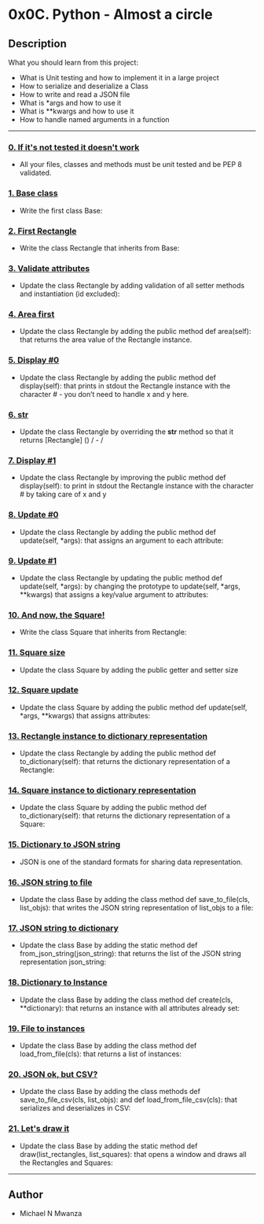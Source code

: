 # 0x0C. Python - Almost a circle

## Description
What you should learn from this project:

* What is Unit testing and how to implement it in a large project
* How to serialize and deserialize a Class
* How to write and read a JSON file
* What is *args and how to use it
* What is **kwargs and how to use it
* How to handle named arguments in a function

---

### [0. If it's not tested it doesn't work](./tests/)
* All your files, classes and methods must be unit tested and be PEP 8 validated. 


### [1. Base class](./models/base.py)
* Write the first class Base:


### [2. First Rectangle](./models/rectangle.py)
* Write the class Rectangle that inherits from Base:


### [3. Validate attributes](./models/rectangle.py)
* Update the class Rectangle by adding validation of all setter methods and instantiation (id excluded):


### [4. Area first](./models/rectangle.py)
* Update the class Rectangle by adding the public method def area(self): that returns the area value of the Rectangle instance.


### [5. Display #0](./models/rectangle.py)
* Update the class Rectangle by adding the public method def display(self): that prints in stdout the Rectangle instance with the character # - you don’t need to handle x and y here.


### [6. __str__](./models/rectangle.py)
* Update the class Rectangle by overriding the __str__ method so that it returns [Rectangle] (<id>) <x>/<y> - <width>/<height>


### [7. Display #1](./models/rectangle.py)
* Update the class Rectangle by improving the public method def display(self): to print in stdout the Rectangle instance with the character # by taking care of x and y


### [8. Update #0](./models/rectangle.py)
* Update the class Rectangle by adding the public method def update(self, *args): that assigns an argument to each attribute:


### [9. Update #1](./models/rectangle.py)
* Update the class Rectangle by updating the public method def update(self, *args): by changing the prototype to update(self, *args, **kwargs) that assigns a key/value argument to attributes:


### [10. And now, the Square!](./models/square.py)
* Write the class Square that inherits from Rectangle:


### [11. Square size](./models/square.py)
* Update the class Square by adding the public getter and setter size


### [12. Square update](./models/square.py)
* Update the class Square by adding the public method def update(self, *args, **kwargs) that assigns attributes:


### [13. Rectangle instance to dictionary representation](./models/rectangle.py)
* Update the class Rectangle by adding the public method def to_dictionary(self): that returns the dictionary representation of a Rectangle:


### [14. Square instance to dictionary representation](./models/square.py)
* Update the class Square by adding the public method def to_dictionary(self): that returns the dictionary representation of a Square:


### [15. Dictionary to JSON string](./models/base.py)
* JSON is one of the standard formats for sharing data representation.


### [16. JSON string to file](./models/base.py)
* Update the class Base by adding the class method def save_to_file(cls, list_objs): that writes the JSON string representation of list_objs to a file:


### [17. JSON string to dictionary](./models/base.py)
* Update the class Base by adding the static method def from_json_string(json_string): that returns the list of the JSON string representation json_string:


### [18. Dictionary to Instance](./models/base.py)
* Update the class Base by adding the class method def create(cls, **dictionary): that returns an instance with all attributes already set:


### [19. File to instances](./models/base.py)
* Update the class Base by adding the class method def load_from_file(cls): that returns a list of instances:


### [20. JSON ok, but CSV?](./models/)
* Update the class Base by adding the class methods def save_to_file_csv(cls, list_objs): and def load_from_file_csv(cls): that serializes and deserializes in CSV:


### [21. Let's draw it](./models/base.py)
* Update the class Base by adding the static method def draw(list_rectangles, list_squares): that opens a window and draws all the Rectangles and Squares:

---

## Author
* Michael N Mwanza
